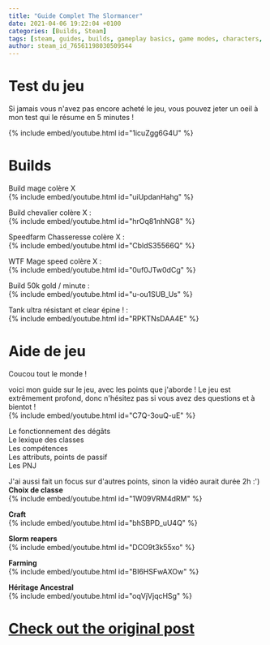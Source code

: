 ```yaml
---
title: "Guide Complet The Slormancer"
date: 2021-04-06 19:22:04 +0100
categories: [Builds, Steam]
tags: [steam, guides, builds, gameplay basics, game modes, characters, classes, loot, crafting, french]
author: steam_id_76561198030509544
---
```

# Test du jeu

Si jamais vous n'avez pas encore acheté le jeu, vous pouvez jeter un oeil à mon test qui le résume en 5 minutes !

{% include embed/youtube.html id="1icuZgg6G4U" %}

# Builds

Build mage colère X   
{% include embed/youtube.html id="uiUpdanHahg" %}

Build chevalier colère X :  
{% include embed/youtube.html id="hrOq81nhNG8" %}

Speedfarm Chasseresse colère X :   
{% include embed/youtube.html id="CbldS35566Q" %}

WTF Mage speed colère X :  
{% include embed/youtube.html id="0uf0JTw0dCg" %}

Build 50k gold / minute :  
{% include embed/youtube.html id="u-ou1SUB_Us" %}

Tank ultra résistant et clear épine ! :  
{% include embed/youtube.html id="RPKTNsDAA4E" %}

# Aide de jeu

Coucou tout le monde !  
  
voici mon guide sur le jeu, avec les points que j'aborde ! Le jeu est extrêmement profond, donc n'hésitez pas si vous avez des questions et à bientot !  
{% include embed/youtube.html id="C7Q-3ouQ-uE" %}

Le fonctionnement des dégâts  
Le lexique des classes  
Les compétences  
Les attributs, points de passif   
Les PNJ  
  
J'ai aussi fait un focus sur d'autres points, sinon la vidéo aurait durée 2h :')  
**Choix de classe**  
{% include embed/youtube.html id="1W09VRM4dRM" %}

**Craft**  
{% include embed/youtube.html id="bhSBPD_uU4Q" %}

**Slorm reapers**  
{% include embed/youtube.html id="DCO9t3k55xo" %}

**Farming**  
{% include embed/youtube.html id="BI6HSFwAXOw" %}

**Héritage Ancestral**  
{% include embed/youtube.html id="oqVjVjqcHSg" %}

# <a href="https://steamcommunity.com/sharedfiles/filedetails/?id=2448683845" target="_blank">Check out the original post</a>
